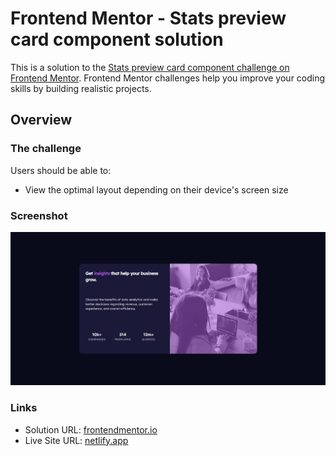 # Frontend Mentor - Stats preview card component solution

This is a solution to the [Stats preview card component challenge on Frontend Mentor](https://www.frontendmentor.io/challenges/stats-preview-card-component-8JqbgoU62). Frontend Mentor challenges help you improve your coding skills by building realistic projects.

## Overview

### The challenge

Users should be able to:

- View the optimal layout depending on their device's screen size

### Screenshot

![](./screenshot.png)

### Links

- Solution URL: [frontendmentor.io](https://your-solution-url.com)
- Live Site URL: [netlify.app](https://your-live-site-url.com)

